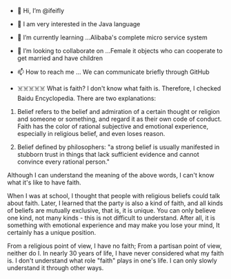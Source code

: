 - 👋 Hi, I’m @ifeifly
- 👀 I am very interested in the Java language
- 🌱 I’m currently learning ...Alibaba's complete micro service system
- 💞️ I’m looking to collaborate on ...Female it objects who can cooperate to get married and have children
- 📫 How to reach me ... We can communicate briefly through GitHub

- ☠️☠️☠️☠️☠️ What is faith?
I don't know what faith is. Therefore, I checked Baidu Encyclopedia. There are two explanations:

1. Belief refers to the belief and admiration of a certain thought or religion and someone or something, and regard it as their own code of conduct. Faith has the color of rational subjective and emotional experience, especially in religious belief, and even loses reason.

2. Belief defined by philosophers: "a strong belief is usually manifested in stubborn trust in things that lack sufficient evidence and cannot convince every rational person."

Although I can understand the meaning of the above words, I can't know what it's like to have faith.

When I was at school, I thought that people with religious beliefs could talk about faith. Later, I learned that the party is also a kind of faith, and all kinds of beliefs are mutually exclusive, that is, it is unique. You can only believe one kind, not many kinds - this is not difficult to understand. After all, it is something with emotional experience and may make you lose your mind, It certainly has a unique position.

From a religious point of view, I have no faith; From a partisan point of view, neither do I. In nearly 30 years of life, I have never considered what my faith is. I don't understand what role "faith" plays in one's life. I can only slowly understand it through other ways.
